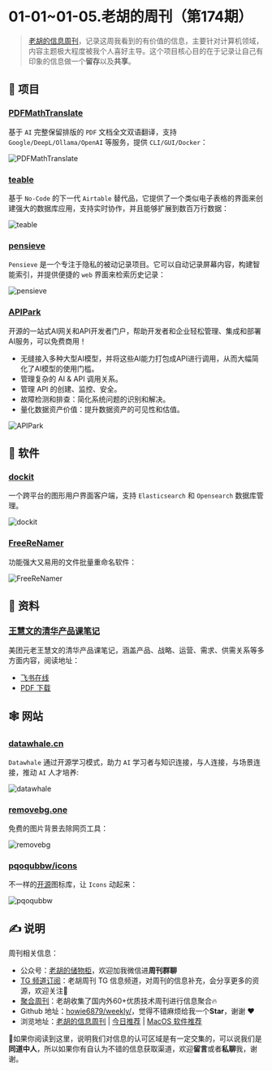 # 01-01~01-05.老胡的周刊（第174期）

> [老胡的信息周刊](https://weekly.howie6879.com/)，记录这周我看到的有价值的信息，主要针对计算机领域，内容主题极大程度被我个人喜好主导。这个项目核心目的在于记录让自己有印象的信息做一个**留存**以及**共享**。

## 🎯 项目

### [PDFMathTranslate](https://github.com/Byaidu/PDFMathTranslate)

基于 `AI` 完整保留排版的 `PDF` 文档全文双语翻译，支持 `Google/DeepL/Ollama/OpenAI` 等服务，提供 `CLI/GUI/Docker`：

![PDFMathTranslate](https://images-1252557999.file.myqcloud.com/uPic/lRCLw6.png)

### [teable](https://github.com/teableio/teable)

基于 `No-Code` 的下一代 `Airtable` 替代品，它提供了一个类似电子表格的界面来创建强大的数据库应用，支持实时协作，并且能够扩展到数百万行数据：

![teable](https://images-1252557999.file.myqcloud.com/uPic/wzL3bp.png)

### [pensieve](https://github.com/arkohut/pensieve)

`Pensieve` 是一个专注于隐私的被动记录项目。它可以自动记录屏幕内容，构建智能索引，并提供便捷的 `web` 界面来检索历史记录：

![pensieve](https://images-1252557999.file.myqcloud.com/uPic/SFLqDw.png)

### [APIPark](https://github.com/APIParkLab/APIPark)

开源的一站式AI网关和API开发者门户，帮助开发者和企业轻松管理、集成和部署AI服务，可以免费商用！

- 无缝接入多种大型AI模型，并将这些AI能力打包成API进行调用，从而大幅简化了AI模型的使用门槛。
- 管理复杂的 AI & API 调用关系。
- 管理 API 的创建、监控、安全。
- 故障检测和排查：简化系统问题的识别和解决。
- 量化数据资产价值：提升数据资产的可见性和估值。

![APIPark](https://images-1252557999.file.myqcloud.com/uPic/NLKcGd.png)
## 🤖 软件

### [dockit](https://github.com/geek-fun/dockit)

一个跨平台的图形用户界面客户端，支持 `Elasticsearch` 和 `Opensearch` 数据库管理。

![dockit](https://images-1252557999.file.myqcloud.com/uPic/apAgUR.png)

### [FreeReNamer](https://github.com/cyhuajuan/FreeReNamer)

功能强大又易用的文件批量重命名软件：

![FreeReNamer](https://images-1252557999.file.myqcloud.com/uPic/wSK06i.png)

## 👀 资料

### [王慧文的清华产品课笔记](https://pan.quark.cn/s/f48705d07a3f)

美团元老王慧文的清华产品课笔记，涵盖产品、战略、运营、需求、供需关系等多方面内容，阅读地址：

- [飞书在线](https://nanqiang.feishu.cn/wiki/wikcncDyFTq1agB5UaEZnUGZD4g)
-  [PDF 下载](https://pan.quark.cn/s/f48705d07a3f)

## 🕸 网站

### [datawhale.cn](https://www.datawhale.cn/home)

`Datawhale` 通过开源学习模式，助力 `AI` 学习者与知识连接，与人连接，与场景连接，推动 `AI` 人才培养:

![datawhale](https://images-1252557999.file.myqcloud.com/uPic/plDyMy.png)

### [removebg.one](https://removebg.one/)

免费的图片背景去除网页工具：

![removebg](https://images-1252557999.file.myqcloud.com/uPic/s6r4xu.png)

### [pqoqubbw/icons](https://icons.pqoqubbw.dev/)

不一样的[开源](https://github.com/pqoqubbw/icons)图标库，让 `Icons` 动起来：

![pqoqubbw](https://images-1252557999.file.myqcloud.com/uPic/zVA8VP.png)

## ✍️ 说明

周刊相关信息：

- 公众号：[老胡的储物柜](https://images-1252557999.file.myqcloud.com/uPic/ETIbMe.jpg)，欢迎加我微信进**周刊群聊**
- [TG 频道订阅](https://t.me/howie_weekly)：老胡周刊 TG 信息频道，对周刊的信息补充，会分享更多的资源，欢迎关注👏
- [聚合周刊](https://www.fre321.com/weekly)：老胡收集了国内外60+优质技术周刊进行信息聚合🔥
- Github 地址：[howie6879/weekly/](https://github.com/howie6879/weekly/)，觉得不错麻烦给我一个**Star**，谢谢 ❤️
- 浏览地址：[老胡的信息周刊](https://weekly.howie6879.com) | [今日推荐](https://weekly.howie6879.com/recommend/index.html) | [MacOS 软件推荐](https://weekly.howie6879.com/soft/mac.html)

🙌如果你阅读到这里，说明我们对信息的认可区域是有一定交集的，可以说我们是**同道中人**，所以如果你有自认为不错的信息获取渠道，欢迎**留言**或者**私聊**我，谢谢。
